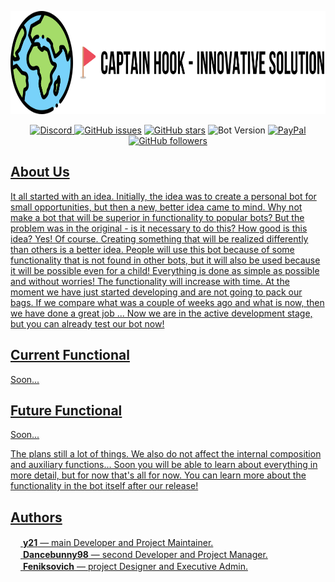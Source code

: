 <p><img src="./.github/img/logo.png" alt="" width="817" height="165" /></p>

<p align="center">
<a href="https://discord.gg/ZHEDdBB"><img alt="Discord" src="https://img.shields.io/discord/585176665630703641.svg">
<a href="https://github.com/Dancbeunny98/CaptainHookPublic/issues"><img alt="GitHub issues" src="https://img.shields.io/github/issues/Dancbeunny98/CaptainHookPublic.svg"></a>
<a href="https://github.com/Dancbeunny98/CaptainHookPublic/stargazers"><img alt="GitHub stars" src="https://img.shields.io/github/stars/Dancbeunny98/CaptainHookPublic.svg"></a>
<img alt="Bot Version" src="https://img.shields.io/badge/bot%20version-pre--alpha-red.svg"></a>
<a href="https://paypal.me/Dancebunny98"><img alt="PayPal" src="https://img.shields.io/badge/Paypal-Donate!-%2300457C.svg?logo=paypal&style=flat-square">
<img alt="GitHub followers" src="https://img.shields.io/github/followers/Feniksovich.svg?label=Follow&style=social">
</p>

## About Us

  It all started with an idea. Initially, the idea was to create a personal bot for small opportunities, but then a new, better idea came to mind. Why not make a bot that will be superior in functionality to popular bots? But the problem was in the original - is it necessary to do this? How good is this idea? Yes! Of course. Creating something that will be realized differently than others is a better idea. People will use this bot because of some functionality that is not found in other bots, but it will also be used because it will be possible even for a child! Everything is done as simple as possible and without worries!
  The functionality will increase with time. At the moment we have just started developing and are not going to pack our bags. If we compare what was a couple of weeks ago and what is now, then we have done a great job ... Now we are in the active development stage, but you can already test our bot now!

## Current Functional

Soon...

## Future Functional

Soon...

The plans still a lot of things. We also do not affect the internal composition and auxiliary functions... Soon you will be able to learn about everything in more detail, but for now that's all for now. You can learn more about the functionality in the bot itself after our release!

## Authors

<img src="https://cdn.discordapp.com/avatars/312715611413413889/48a6c440aac9dace444afe9d23931704.png" alt="" width="16" height="16" class="round"/></PIC> <strong>y21</strong> — main Developer and Project Maintainer.
<br><img src="https://cdn.discordapp.com/avatars/239676157560094720/8b4a3cf278fb323a681adea357da3f75.png" alt="" width="16" height="16" class="round"/></PIC> <strong>Dancebunny98</strong> — second Developer and Project Manager.
<br><img src="https://cdn.discordapp.com/avatars/248480010225057793/c86db50392a2aa81893a969b17b7e9a3.png" alt="" width="16" height="16" class="round"/></PIC> <strong>Feniksovich</strong> — project Designer and Executive Admin.
